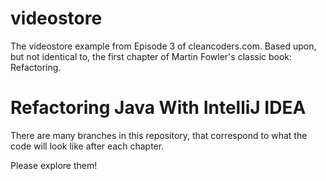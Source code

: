 videostore
==========

The videostore example from Episode 3 of cleancoders.com.
Based upon, but not identical to, the first chapter of Martin Fowler's classic book: Refactoring.

# Refactoring Java With IntelliJ IDEA

There are many branches in this repository, that correspond to what the code will look like after each chapter.

Please explore them!

